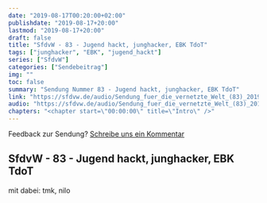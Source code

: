 ```yaml
---
date: "2019-08-17T00:20:00+02:00"
publishdate: "2019-08-17+20:00"
lastmod: "2019-08-17+20:00"
draft: false
title: "SfdvW - 83 - Jugend hackt, junghacker, EBK TdoT"
tags: ["junghacker", "EBK", "jugend_hackt"]
series: ["SfdvW"]
categories: ["Sendebeitrag"]
img: ""
toc: false
summary: "Sendung Nummer 83 - Jugend hackt, junghacker, EBK TdoT"
link: "https://sfdvw.de/audio/Sendung_fuer_die_vernetzte_Welt_(83)_2019_08_17_Jugend_hackt,_Junghacker,_EBK_TdoT.mp3"
audio: "https://sfdvw.de/audio/Sendung_fuer_die_vernetzte_Welt_(83)_2019_08_17_Jugend_hackt,_Junghacker,_EBK_TdoT.mp3"
chapters: "<chapter start=\"00:00:00\" title=\"Intro\" />"
---
```

<div align="center" id="example"></div>
<script src="https://cdn.podlove.org/web-player/embed.js"></script>

Feedback zur Sendung?
[Schreibe uns ein Kommentar](mailto:SfdvW@radiocorax.de)

## SfdvW - 83 - Jugend hackt, junghacker, EBK TdoT
mit dabei: tmk, nilo


<script>
  podlovePlayer('#example', '/blog/sfdvw83.json');
</script>
